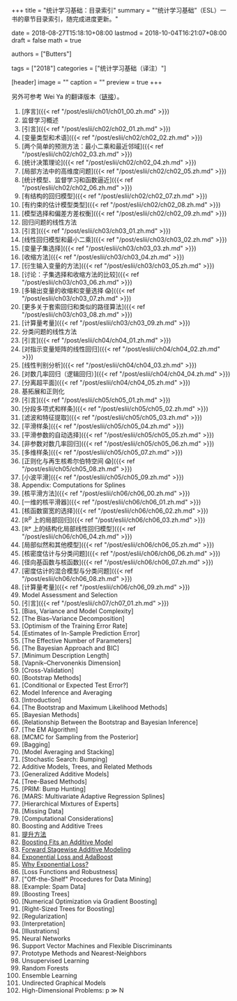 +++
title = "统计学习基础：目录索引"
summary = "“统计学习基础”（ESL）一书的章节目录索引，随完成进度更新。"

date = 2018-08-27T15:18:10+08:00
lastmod = 2018-10-04T16:21:07+08:00
draft = false
math = true

authors = ["Butters"]

tags = ["2018"]
categories = ["统计学习基础（译注）"]

[header]
image = ""
caption = ""
preview = true
+++

另外可参考 Wei Ya 的翻译版本（[链接](https://esl.hohoweiya.xyz/)）。

1. [序言]({{< ref "/post/eslii/ch01/ch01_00.zh.md" >}})
2. 监督学习概述
  1. [引言]({{< ref "/post/eslii/ch02/ch02_01.zh.md" >}})
  2. [变量类型和术语]({{< ref "/post/eslii/ch02/ch02_02.zh.md" >}})
  3. [两个简单的预测方法：最小二乘和最近邻域]({{< ref "/post/eslii/ch02/ch02_03.zh.md" >}})
  4. [统计决策理论]({{< ref "/post/eslii/ch02/ch02_04.zh.md" >}})
  5. [局部方法中的高维度问题]({{< ref "/post/eslii/ch02/ch02_05.zh.md" >}})
  6. [统计模型、监督学习和函数逼近]({{< ref "/post/eslii/ch02/ch02_06.zh.md" >}})
  7. [有结构的回归模型]({{< ref "/post/eslii/ch02/ch02_07.zh.md" >}})
  8. [有约束的估计模型类型]({{< ref "/post/eslii/ch02/ch02_08.zh.md" >}})
  9. [模型选择和偏差方差权衡]({{< ref "/post/eslii/ch02/ch02_09.zh.md" >}})
3. 回归问题的线性方法
  1. [引言]({{< ref "/post/eslii/ch03/ch03_01.zh.md" >}})
  2. [线性回归模型和最小二乘]({{< ref "/post/eslii/ch03/ch03_02.zh.md" >}})
  3. [变量子集选择]({{< ref "/post/eslii/ch03/ch03_03.zh.md" >}})
  4. [收缩方法]({{< ref "/post/eslii/ch03/ch03_04.zh.md" >}})
  5. [衍生输入变量的方法]({{< ref "/post/eslii/ch03/ch03_05.zh.md" >}})
  6. [讨论：子集选择和收缩方法的比较]({{< ref "/post/eslii/ch03/ch03_06.zh.md" >}})
  7. [多输出变量的收缩和变量选择 :scream:]({{< ref "/post/eslii/ch03/ch03_07.zh.md" >}})
  8. [更多关于套索回归和类似的路径算法]({{< ref "/post/eslii/ch03/ch03_08.zh.md" >}})
  9. [计算量考量]({{< ref "/post/eslii/ch03/ch03_09.zh.md" >}})
4. 分类问题的线性方法
  1. [引言]({{< ref "/post/eslii/ch04/ch04_01.zh.md" >}})
  2. [对指示变量矩阵的线性回归]({{< ref "/post/eslii/ch04/ch04_02.zh.md" >}})
  3. [线性判别分析]({{< ref "/post/eslii/ch04/ch04_03.zh.md" >}})
  4. [对数几率回归（逻辑回归）]({{< ref "/post/eslii/ch04/ch04_04.zh.md" >}})
  5. [分离超平面]({{< ref "/post/eslii/ch04/ch04_05.zh.md" >}})
5. 基拓展和正则化
  1. [引言]({{< ref "/post/eslii/ch05/ch05_01.zh.md" >}})
  2. [分段多项式和样条]({{< ref "/post/eslii/ch05/ch05_02.zh.md" >}})
  3. [滤波和特征提取]({{< ref "/post/eslii/ch05/ch05_03.zh.md" >}})
  4. [平滑样条]({{< ref "/post/eslii/ch05/ch05_04.zh.md" >}})
  5. [平滑参数的自动选择]({{< ref "/post/eslii/ch05/ch05_05.zh.md" >}})
  6. [非参数对数几率回归]({{< ref "/post/eslii/ch05/ch05_06.zh.md" >}})
  7. [多维样条]({{< ref "/post/eslii/ch05/ch05_07.zh.md" >}})
  8. [正则化与再生核希尔伯特空间 :scream:]({{< ref "/post/eslii/ch05/ch05_08.zh.md" >}})
  9. [小波平滑]({{< ref "/post/eslii/ch05/ch05_09.zh.md" >}})
  10. Appendix: Computations for Splines
6. [核平滑方法]({{< ref "/post/eslii/ch06/ch06_00.zh.md" >}})
  1. [一维的核平滑器]({{< ref "/post/eslii/ch06/ch06_01.zh.md" >}})
  2. [核函数窗宽的选择]({{< ref "/post/eslii/ch06/ch06_02.zh.md" >}})
  3. [$\mathbb{R}^p$ 上的局部回归]({{< ref "/post/eslii/ch06/ch06_03.zh.md" >}})
  4. [ℝᵖ 上的结构化局部线性回归模型]({{< ref "/post/eslii/ch06/ch06_04.zh.md" >}})
  5. [局部似然和其他模型]({{< ref "/post/eslii/ch06/ch06_05.zh.md" >}})
  6. [核密度估计与分类问题]({{< ref "/post/eslii/ch06/ch06_06.zh.md" >}})
  7. [径向基函数与核函数]({{< ref "/post/eslii/ch06/ch06_07.zh.md" >}})
  8. [密度估计的混合模型与分类问题]({{< ref "/post/eslii/ch06/ch06_08.zh.md" >}})
  9. [计算量考量]({{< ref "/post/eslii/ch06/ch06_09.zh.md" >}})
7. Model Assessment and Selection
  1. [引言]({{< ref "/post/eslii/ch07/ch07_01.zh.md" >}})
  2. [Bias, Variance and Model Complexity]
  3. [The Bias–Variance Decomposition]
  4. [Optimism of the Training Error Rate]
  5. [Estimates of In-Sample Prediction Error]
  6. [The Effective Number of Parameters]
  7. [The Bayesian Approach and BIC]
  8. [Minimum Description Length]
  9. [Vapnik–Chervonenkis Dimension]
  10. [Cross-Validation]
  11. [Bootstrap Methods]
  12. [Conditional or Expected Test Error?]
8. Model Inference and Averaging
  1. [Introduction]
  2. [The Bootstrap and Maximum Likelihood Methods]
  3. [Bayesian Methods]
  4. [Relationship Between the Bootstrap and Bayesian Inference]
  5. [The EM Algorithm]
  6. [MCMC for Sampling from the Posterior]
  7. [Bagging]
  8. [Model Averaging and Stacking]
  9. [Stochastic Search: Bumping]
9. Additive Models, Trees, and Related Methods
  1. [Generalized Additive Models]
  2. [Tree-Based Methods]
  3. [PRIM: Bump Hunting]
  4. [MARS: Multivariate Adaptive Regression Splines]
  5. [Hierarchical Mixtures of Experts]
  6. [Missing Data]
  7. [Computational Considerations]
10. Boosting and Additive Trees
  1. [提升方法]()
  2. [Boosting Fits an Additive Model]()
  3. [Forward Stagewise Additive Modeling]()
  4. [Exponential Loss and AdaBoost]()
  5. [Why Exponential Loss?]()
  6. [Loss Functions and Robustness]
  7. ["Off-the-Shelf" Procedures for Data Mining]
  8. [Example: Spam Data]
  9. [Boosting Trees]
  10. [Numerical Optimization via Gradient Boosting]
  11. [Right-Sized Trees for Boosting]
  12. [Regularization]
  13. [Interpretation]
  14. [Illustrations]
11. Neural Networks
12. Support Vector Machines and Flexible Discriminants
13. Prototype Methods and Nearest-Neighbors
14. Unsupervised Learning
15. Random Forests
16. Ensemble Learning
17. Undirected Graphical Models
18. High-Dimensional Problems: p ≫ N
